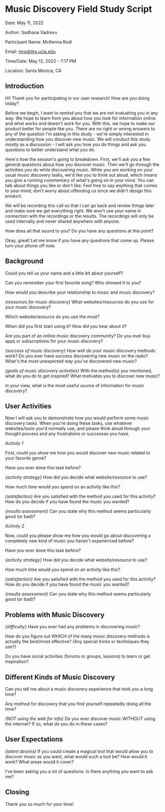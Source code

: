 # Music Discovery Field Study Script

Date: May 11, 2022

Author: Sadhana Vadrevu

Participant Name: McKenna Rodi

Email: mrodi@g.ucla.edu

Time/Date: May 12, 2022 - 7:17 PM

Location: Santa Monica, CA

## Introduction

Hi! Thank you for participating in our user research! How are you doing today?

Before we begin, I want to remind you that we are not evaluating you in any way. We hope to learn from you about how you look for information online and what works and doesn't work for you. With this, we hope to make our product better for people like you. There are no right or wrong answers to any of the question I'm asking in this study - we're simply interested in understanding how you discover new music. We will conduct this study mostly as a discussion - I will ask you how you do things and ask you questions to better understand what you do.

Here's how the session's going to breakdown. First, we'll ask you a few general questions about how you discover music. Then we'll go through the activities you do while discovering music. While you are working on your usual music discovery tasks, we'd like you to think out aloud, which means you give a running commentary of what's going on in your mind. You can talk about things you like or don't like. Feel free to say anything that comes to your mind; don't worry about offending us since we didn't design this product.

We will be recording this call so that I can go back and review things later and make sure we get everything right. We won't use your name in connection with the recordings or the results. The recordings will only be used internally and never shared anywhere with anyone.

How does all that sound to you? Do you have any questions at this point?

Okay, great! Let me know if you have any questions that come up. Please turn your phone off now.

## Background

Could you tell us your name and a little bit about yourself?

Can you remember your first favorite song? Who showed it to you?

How would you describe your relationship to music and music discovery?

*{resources for music discovery}* 
What websites/resources do you use for your music discovery? 

Which website/resource do you use the most?

When did you first start using it? How did you hear about it?

Are you part of an online music discovery community? Do you ever buy apps or subscriptions for your music discovery? 

*{success of music discovery}* How well do your music discovery methods work? Do you ever have success discovering new music on the radio? What's the most unexpected way you've discovered new music?

*{goals of music discovery activities}* With the method(s) you mentioned, what do you do to get inspired? What motivates you to discover new music? 

In your view, what is the most useful source of information for music discovery?

## User Activities

Now I will ask you to demonstrate how you would perform some music discovery tasks. When you're doing these tasks, use whatever websites/tools you'd normally use, and please think aloud through your thought process and any frustrations or successes you have.

_Activity 1_

First, could you show me how you would discover new music related to your favorite genre?

Have you ever done this task before?

*{activity strategy}* How did you decide what website/resource to use? 

How much time would you spend on an activity like this?

*{satisfaction}* Are you satisfied with the method you used for this activity? How do you decide if you have found the music you wanted?

*{results assessment}* Can you state why this method seems particularly good (or bad)?

_Activity 2_

Now, could you please show me how you would go about discovering a completely new kind of music you haven't experienced before?

Have you ever done this task before?

*{activity strategy}* How did you decide what website/resource to use? 

How much time would you spend on an activity like this?

*{satisfaction}* Are you satisfied with the method you used for this activity? How do you decide if you have found the music you wanted?

*{results assessment}* Can you state why this method seems particularly good (or bad)?

## Problems with Music Discovery

*{difficulty}* Have you ever had any problems in discovering music?

How do you figure out WHICH of the many music discovery methods is actually the best/most effective? (Any special tricks or techniques they use?)
 
Do you have social activities (forums or groups, lessons) to learn or get inspiration? 

## Different Kinds of Music Discovery

Can you tell me about a music discovery experience that took you a long time?

Any method for discovery that you find yourself repeatedly doing all the time?

*{NOT using the web for info}* Do you ever discover music WITHOUT using the internet? If so, what do you do in these cases?

## User Expectations

*{latent desires}* If you could create a magical tool that would allow you to discover music as you want, what would such a tool be? How would it work? What areas would it cover?

I've been asking you a lot of questions. Is there anything you want to ask me?

## Closing

Thank you so much for your time! 











